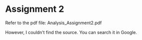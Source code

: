 # Assignment 2 #

Refer to the pdf file: Analysis_Assignment2.pdf 

However, I couldn’t find the source. You can search it in Google.

